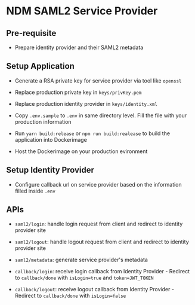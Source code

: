 # NDM SAML2 Service Provider

## Pre-requisite

- Prepare identity provider and their SAML2 metadata

## Setup Application

- Generate a RSA private key for service provider via tool like `openssl`

- Replace production private key in `keys/privKey.pem`

- Replace production identity provider in `keys/identity.xml`

- Copy `.env.sample` to `.env` in same directory level. Fill the file with your production information

- Run `yarn build:release` or `npm run build:realease` to build the application into Dockerimage

- Host the Dockerimage on your production evironment

## Setup Identity Provider

- Configure callback url on service provider based on the information filled inside `.env`

## APIs

- `saml2/login`: handle login request from client and redirect to identity provider site
- `saml2/logout`: handle logout request from client and redirect to identity provider site
- `saml2/metadata`: generate service provider's metadata
  
- `callback/login`: receive login callback from Identity Provider - Redirect to `callback/done` with `isLogin=true` and `token=JWT_TOKEN`
- `callback/logout`: receive logout callback from Identity Provider - Redirect to `callback/done` with `isLogin=false`
